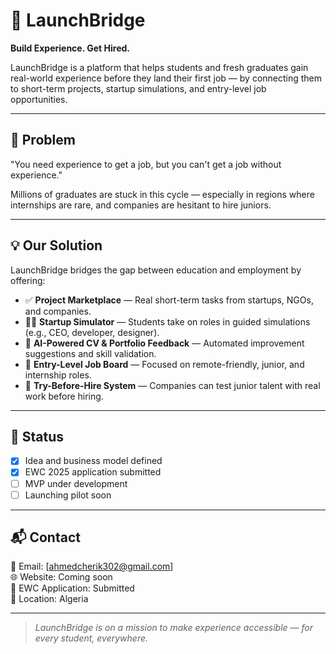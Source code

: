 # 🚀 LaunchBridge

**Build Experience. Get Hired.**

LaunchBridge is a platform that helps students and fresh graduates gain real-world experience before they land their first job — by connecting them to short-term projects, startup simulations, and entry-level job opportunities.

---

## 🎯 Problem

"You need experience to get a job, but you can't get a job without experience."

Millions of graduates are stuck in this cycle — especially in regions where internships are rare, and companies are hesitant to hire juniors.

---

## 💡 Our Solution

LaunchBridge bridges the gap between education and employment by offering:

- ✅ **Project Marketplace** — Real short-term tasks from startups, NGOs, and companies.
- 🧑‍💻 **Startup Simulator** — Students take on roles in guided simulations (e.g., CEO, developer, designer).
- 📄 **AI-Powered CV & Portfolio Feedback** — Automated improvement suggestions and skill validation.
- 💼 **Entry-Level Job Board** — Focused on remote-friendly, junior, and internship roles.
- 🔁 **Try-Before-Hire System** — Companies can test junior talent with real work before hiring.

---

## 🔧 Status

- [x] Idea and business model defined  
- [x] EWC 2025 application submitted  
- [ ] MVP under development  
- [ ] Launching pilot soon

---

## 📬 Contact

📧 Email: [ahmedcherik302@gmail.com]  
🌐 Website: Coming soon  
📝 EWC Application: Submitted  
📍 Location: Algeria

---

> _LaunchBridge is on a mission to make experience accessible — for every student, everywhere._
